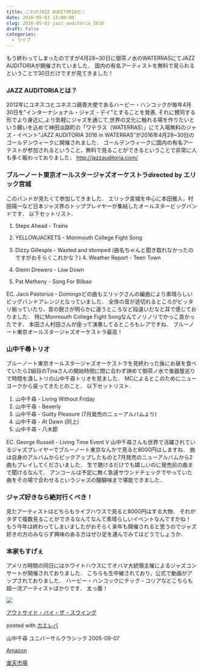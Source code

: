 ```yaml
---
title: これがJAZZ AUDITORIAだ！
date: 2016-05-03 13:00:00
slug: 2016-05-03-jazz_auditoria_2016
draft: False
categories:
  - ライブ
---
```


もう終わってしまったのですが4月28~30日に御茶ノ水のWATERRASにてJAZZ AUDITORIAが開催されていました． 国内の有名アーティストを無料で見られるということで30日だけですが見てきました！ 

### JAZZ AUDITORIAとは？

2012年にユネスコとユネスコ親善大使であるハービー・ハンコックが毎年4月30日を"インターナショナル・ジャズ・デイ"とすることを発表. それに賛同する形でより身近に,より気軽にジャズを通じて,世界の文化に触れる場を作りたいという願いを込めて神田淡路町の「ワテラス（WATERRAS）」にて入場無料のジャズ・イベント“JAZZ AUDITORIA 2016 in WATERRAS”が2016年4月28~30日のゴールデンウィークに開催されました． ゴールデンウィークに国内の有名アーテストが参加されるということ，無料で見ることができるということで非常に人も多く賑わっておりました． http://jazzauditoria.com/ 

### ブルーノート東京オールスタージャズオーケストラdirected by エリック宮城

このバンドが見たくて参加してきました． エリック宮城を中心に本田雅人，村田陽一など日本ジャズ界のトッププレイヤーが集結したオールスタービッグバンドです． 以下セットリスト. 

  1. Steps Ahead - Trains

  2. YELLOWJACKETS - Monmouth College Fight Song




3. Dizzy Gillespie - Wasted and stomped (曲名ちゃんと聞き取れなかったのですがおそらくこれかな？) 4. Weather Report - Teen Town 

  1. Glenn Drewers - Low Down 
  2. Pat Metheny - Song For Bilbao 

EC. Jaco Pastorius - Domingoどの曲もエリックさんの編曲により素晴らしいビッグバンドアレンジとなっていました． 全体の音が途切れるところがビッタリ揃っていたり，音の鋭さが明らかに違うところなど段違いだなと耳で感じておりました． 特にMonmouth College Fight Songなんてノリノリでかっこ良かったです． 本田さん村田さんが座って演奏してるところもレアですね． ブルーノート東京オールスタージャズオーケストラ最高！ 

### 山中千尋トリオ

ブルーノート東京オールスタージャズオーケストラを見終わった後にお昼を食べていたら2組目のTinaさんの開始時間に間に合わず諦めて御茶ノ水で楽器屋巡りで時間を潰しトリの山中千尋トリオを見ました． MCによるとこのためにニューヨークから戻ってきたとのこと． 以下セットリスト． 

  1. 山中千尋 - Living Without Friday 
  2. 山中千尋 - Beverly 
  3. 山中千尋 - Guilty Pleasure (7月発売のニューアルバムより) 
  4. 山中千尋 - At Dawn (同上) 
  5. 山中千尋 - 八木節 

EC. George Russell - Living Time Event V 山中千尋さんも世界で活躍されているジャズプレイヤーでブルーノート東京なんかで見ると8000円はしますね． 曲は自身のアルバムからピックアップしたものと7月発売のニューアルバムから2曲もプレイしてくださいました． 生で聴けるだけでも嬉しいのに発売前の曲まで聞けるなんて． アンコールは予定に無く急遽サウンドチェックでやっていた曲をその場で合わせるというジャズの醍醐味まで堪能できました． 

### ジャズ好きなら絶対行くべき！

見たアーティストはどちらもライブハウスで見ると8000円はする大物． それがタダで複数見ることができるなんてなんて素晴らしいイベントなんですかね！ もう今年は終わってしまいましたがおそらく来年も開催されると思うのでジャズ好きの方のみならず興味のある方はぜひ足を運んでみてはどうでしょうか． 

### 本家もすげぇ

アメリカ時間の同日にはホワイトハウスにてオバマ大統領主催によるジャズコンサートが開催されておりました． こちらも生中継されており，公式で動画がアップされておりました． ハービー・ハンコックにチック・コリアなどこちらも超一流アーティストばかりです． 太っ腹！ 

[![](https://images-fe.ssl-images-amazon.com/images/I/41GQkbK-twL._SL160_.jpg)](https://www.amazon.co.jp/exec/obidos/ASIN/B000A89TA4/deltafantom-22/)

[アウトサイド・バイ・ザ・スウイング](https://www.amazon.co.jp/exec/obidos/ASIN/B000A89TA4/deltafantom-22/)

posted with [カエレバ](https://kaereba.com)

山中千尋 ユニバーサルクラシック 2005-09-07

[Amazon](https://www.amazon.co.jp/gp/search?keywords=%E5%B1%B1%E4%B8%AD%E5%8D%83%E5%B0%8B&__mk_ja_JP=%E3%82%AB%E3%82%BF%E3%82%AB%E3%83%8A&tag=deltafantom-22)

[楽天市場](https://hb.afl.rakuten.co.jp/hgc/140c65f5.f2d5fda6.140c65f6.51a0545a/?pc=https%3A%2F%2Fsearch.rakuten.co.jp%2Fsearch%2Fmall%2F%25E5%25B1%25B1%25E4%25B8%25AD%25E5%258D%2583%25E5%25B0%258B%2F-%2Ff.1-p.1-s.1-sf.0-st.A-v.2%3Fx%3D0%26scid%3Daf_ich_link_urltxt%26m%3Dhttp%3A%2F%2Fm.rakuten.co.jp%2F)
